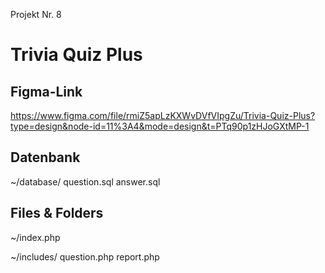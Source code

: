 Projekt Nr. 8
# Trivia Quiz Plus

## Figma-Link
https://www.figma.com/file/rmiZ5apLzKXWvDVfVIpgZu/Trivia-Quiz-Plus?type=design&node-id=11%3A4&mode=design&t=PTq90p1zHJoGXtMP-1

## Datenbank
~/database/
  question.sql
  answer.sql

## Files & Folders
~/index.php

~/includes/
  question.php
  report.php

